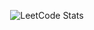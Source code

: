 
<p align="center">
  <img src="https://leetcard.jacoblin.cool/zKCoJn92SW?theme=unicorn&font=Fira+Code&ext=activity" alt="LeetCode Stats" />
</p>

